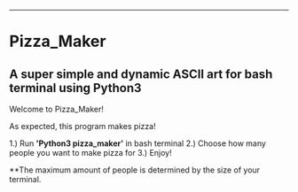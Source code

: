 -------------------------------------------------------------------------
# Pizza_Maker
A super simple and dynamic ASCII art for bash terminal using Python3
-------------------------------------------------------------------------

Welcome to Pizza_Maker!

As expected, this program makes pizza!

1.) Run **'Python3 pizza_maker'** in bash terminal
2.) Choose how many people you want to make pizza for
3.) Enjoy!

**The maximum amount of people is determined by the size of your terminal.
